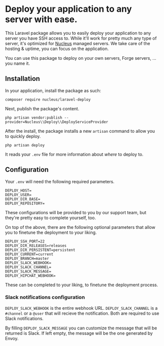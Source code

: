 # Deploy your application to any server with ease.

This Laravel package allows you to easily deploy your application to any server you have SSH access to. While it'll work for pretty much any type of server, it's optimized for [Nucleus](https://www.nucleus.be/en/) managed servers. We take care of the hosting & uptime, you can focus on the application.

You can use this package to deploy on your own servers, Forge servers, ... you name it.

## Installation

In your application, install the package as such:

```
composer require nucleus/laravel-deploy
```

Next, publish the package's content.

```
php artisan vendor:publish --provider=Nucleus\\Deploy\\DeployServiceProvider
```

After the install, the package installs a new `artisan` command to allow you to quickly deploy.

```
php artisan deploy
```

It reads your `.env` file for more information about _where_ to deploy to.

## Configuration

Your `.env` will need the following required parameters.

```
DEPLOY_HOST=
DEPLOY_USER=
DEPLOY_DIR_BASE=
DEPLOY_REPOSITORY=
```

These configurations will be provided to you by our support team, but they're pretty easy to complete yourself, too.

On top of the above, there are the following optional parameters that allow you to finetune the deployment to your liking.

```
DEPLOY_SSH_PORT=22
DEPLOY_DIR_RELEASES=releases
DEPLOY_DIR_PERSISTENT=persistent
DEPLOY_CURRENT=current
DEPLOY_BRANCH=master
DEPLOY_SLACK_WEBHOOK=
DEPLOY_SLACK_CHANNEL=
DEPLOY_SLACK_MESSAGE=
DEPLOY_HIPCHAT_WEBHOOK=
```

These can be completed to your liking, to finetune the deployment process.

### Slack notifications configuration

`DEPLOY_SLACK_WEBHOOK` is the entire webhook URL. `DEPLOY_SLACK_CHANNEL` is a `#channel` or a `@user` that will recieve the notification. Both are required to use Slack notifications.

By filling `DEPLOY_SLACK_MESSAGE` you can customize the message that will be returned is Slack. If left empty, the message will be the one generated by Envoy.
